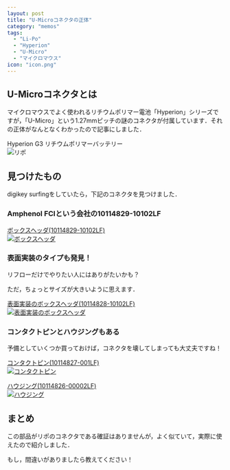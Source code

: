 ```yaml
---
layout: post
title: "U-Microコネクタの正体"
category: "memos"
tags:
  - "Li-Po"
  - "Hyperion"
  - "U-Micro"
  - "マイクロマウス"
icon: "icon.png"
---
```


## U-Microコネクタとは

マイクロマウスでよく使われるリチウムポリマー電池「Hyperion」シリーズですが，「U-Micro」という1.27mmピッチの謎のコネクタが付属しています．それの正体がなんとなくわかったので記事にしました．

Hyperion G3 リチウムポリマーバッテリー  
![リポ](li-po.png)

## 見つけたもの

digikey surfingをしていたら，下記のコネクタを見つけました．

### Amphenol FCIという会社の10114829-10102LF

[ボックスヘッダ(10114829-10102LF)<br/>![ボックスヘッダ](10114829-10102LF_sml.webp)](https://www.digikey.jp/product-detail/ja/amphenol-fci/10114829-10102LF/609-4383-1-ND/2658914)

### 表面実装のタイプも発見！

リフローだけでやりたい人にはありがたいかも？

ただ，ちょっとサイズが大きいように思えます．

[表面実装のボックスヘッダ(10114828-10102LF)<br/>![表面実装のボックスヘッダ](10114828-10102LF_sml.webp)](https://www.digikey.jp/product-detail/ja/amphenol-fci/10114828-10102LF/609-4387-1-ND/2658916)



### コンタクトピンとハウジングもある

予備としていくつか買っておけば，コネクタを壊してしまっても大丈夫ですね！

[コンタクトピン(10114827-001LF)<br/>![コンタクトピン](10114827-001LF_sml.webp)](https://www.digikey.jp/product-detail/ja/amphenol-fci/10114827-001LF/609-4395-1-ND/2658909)

[ハウジング(10114826-00002LF)<br/>![ハウジング](10114826-00002LF_sml.webp)](https://www.digikey.jp/product-detail/ja/amphenol-fci/10114826-00002LF/609-4391-ND/2658910)

## まとめ


この部品がリポのコネクタである確証はありませんが，よく似ていて，実際に使えたので紹介しました．

もし，間違いがありましたら教えてください！
